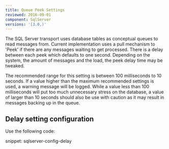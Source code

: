```yaml
---
title: Queue Peek Settings
reviewed: 2016-09-01
component: SqlServer
versions: '[3.0,)'
---
```


The SQL Server transport uses database tables as conceptual queues to read messages from. Current implementation uses a pull mechanism to 'Peek' if there are any messages waiting to get processed. There is a delay between each peek which defaults to one second. Depending on the system, the amount of messages and the load, the peek delay time may be tweaked. 

The recommended range for this setting is between 100 milliseconds to 10 seconds. If a value higher than the maximum recommended settings is used, a warning message will be logged. While a value less than 100 milliseconds will put too much unnecessary stress on the database, a value of larger than 10 seconds should also be use with caution as it may result in messages backing up in the queue.


## Delay setting configuration

Use the following code:

snippet: sqlserver-config-delay
